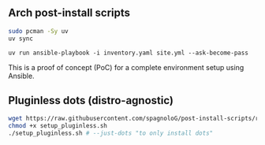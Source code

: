 ## Arch post-install scripts


```bash
sudo pcman -Sy uv
uv sync
```

```
uv run ansible-playbook -i inventory.yaml site.yml --ask-become-pass
```

This is a proof of concept (PoC) for a complete environment setup using Ansible.

## Pluginless dots (distro-agnostic)

```bash
wget https://raw.githubusercontent.com/spagnoloG/post-install-scripts/refs/heads/main/scripts/setup_pluginless.sh -O setup_pluginless.sh
chmod +x setup_pluginless.sh
./setup_pluginless.sh # --just-dots "to only install dots"
```
